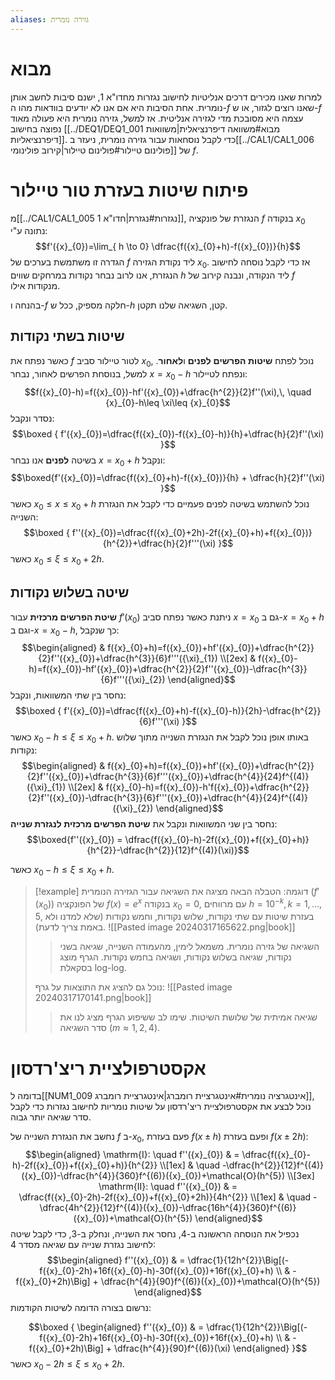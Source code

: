 ```yaml
---
aliases: גזירה נומרית
---
```

# מבוא
למרות שאנו מכירים דרכים אנליטיות לחישוב נגזרות מחדו"א 1, ישנם סיבות לחשב אותן נומרית. אחת הסיבות היא אם אנו לא יודעים בוודאות מהו ה-$f$ שאנו רוצים לגזור, או ש-$f$ עצמה היא מסובכת מדי לגזירה אנליטית. אז למשל, גזירה נומרית היא פעולה מאוד נפוצה בחישוב [[../DEQ1/DEQ1_001 מבוא#משוואה דיפרנציאלית|משוואות דיפרנציאליות]]. כדי לקבל נוסחאות עבור גזירה נומרית, ניעזר ב[[../CAL1/CAL1_006 פולינום טיילור#פולינום טיילור|קירוב פולינומי]] של $f$.

# פיתוח שיטות בעזרת טור טיילור
מ[[../CAL1/CAL1_005 נגזרות#נגזרת|חדו"א 1]], הנגזרת של פונקציה $f$ בנקודה ${x}_{0}$ נתונה ע"י:
$$f'({x}_{0})=\lim_{ h \to 0} \dfrac{f({x}_{0}+h)-f({x}_{0})}{h}$$
הגדרה זו משתמשת בערכים של $f$ ליד נקודת הגזירה ${x}_{0}$. אז כדי לקבל נוסחה לחישוב הנגזרת, אנו לרוב נבחר נקודות במרחקים שווים $h$ ליד הנקודה, ונבנה קירוב של $f$ מנקודות אילו.

בהנחה ו-$f$ חלקה מספיק, ככל ש-$h$ קטן, השגיאה שלנו תקטן.

## שיטות בשתי נקודות
כאשר נפתח את $f$ לטור טיילור סביב ${x}_{0}$, נוכל לפתח **שיטות הפרשים** **לפנים** ו**לאחור**. למשל, בנוסחת הפרשים לאחור, נבחר $x={x}_{0}-h$ ונפתח לטיילור:
$$f({x}_{0}-h)=f({x}_{0})-hf'({x}_{0})+\dfrac{h^{2}}{2}f''(\xi),\, \quad {x}_{0}-h\leq \xi\leq {x}_{0}$$
נסדר ונקבל:
$$\boxed {
f'({x}_{0})=\dfrac{f({x}_{0})-f({x}_{0}-h)}{h}+\dfrac{h}{2}f''(\xi)
 }$$
בשיטה **לפנים** אנו נבחר $x={x}_{0}+h$ ונקבל:
$$\boxed{f'({x}_{0})=\dfrac{f({x}_{0}+h)-f({x}_{0})}{h} + \dfrac{h}{2}f''(\xi) }$$
כאשר ${x}_{0}\leq x\leq {x}_{0}+h$
נוכל להשתמש בשיטה לפנים פעמיים כדי לקבל את הנגזרת השנייה:
$$\boxed {
f''({x}_{0})=\dfrac{f({x}_{0}+2h)-2f({x}_{0}+h)+f({x}_{0})}{h^{2}}+\dfrac{h}{2}f'''(\xi)
 }$$
 כאשר ${x}_{0}\leq \xi\leq {x}_{0}+2h$.

## שיטה בשלוש נקודות
**שיטת הפרשים מרכזית** עבור $f'({x}_{0})$ ניתנת כאשר נפתח סביב $x={x}_{0}$ גם ב-$x={x}_{0}+h$ וגם ב-$x={x}_{0}-h$, כך שנקבל:
$$\begin{aligned}
 & f({x}_{0}+h)=f({x}_{0})+hf'({x}_{0})+\dfrac{h^{2}}{2}f''({x}_{0})+\dfrac{h^{3}}{6}f'''({\xi}_{1}) \\[2ex]
 & f({x}_{0}-h)=f({x}_{0})-hf'({x}_{0})+\dfrac{h^{2}}{2}f''({x}_{0})-\dfrac{h^{3}}{6}f'''({\xi}_{2})
\end{aligned}$$
נחסר בין שתי המשוואות, ונקבל:
$$\boxed {
f'({x}_{0})=\dfrac{f({x}_{0}+h)-f({x}_{0}-h)}{2h}-\dfrac{h^{2}}{6}f'''(\xi)
 }$$
כאשר ${x}_{0}-h\leq \xi\leq {x}_{0}+h$.
באותו אופן נוכל לקבל את הנגזרת השנייה מתוך שלוש נקודות:
$$\begin{aligned}
 & f({x}_{0}+h)=f({x}_{0})+hf'({x}_{0})+\dfrac{h^{2}}{2}f''({x}_{0})+\dfrac{h^{3}}{6}f'''({x}_{0})+\dfrac{h^{4}}{24}f^{(4)}({\xi}_{1}) \\[2ex]
 & f({x}_{0}-h)=f({x}_{0})-h'f({x}_{0})+\dfrac{h^{2}}{2}f''({x}_{0})-\dfrac{h^{3}}{6}f'''({x}_{0})+\dfrac{h^{4}}{24}f^{(4)}({\xi}_{2})
\end{aligned}$$
נחסר בין שני המשוואות ונקבל את **שיטת הפרשים מרכזית לנגזרת שנייה**:
$$\boxed{f''({x}_{0}) = \dfrac{f({x}_{0}-h)-2f({x}_{0})+f({x}_{0}+h)}{h^{2}}-\dfrac{h^{2}}{12}f^{(4)}(\xi)}$$

כאשר ${x}_{0}-h\leq \xi\leq {x}_{0}+h$.

>[!example] דוגמה: 
 >הטבלה הבאה מציגה את השגיאה עבור הגזירה הנומרית ($f'({x}_{0})$) של הפונקציה $f(x)=e^{x}$ בנקודה ${x}_{0}=0$, עם מרווחים $h=10^{-k},\,k=1,\dots,5$, בעזרת שיטות עם שתי נקודות, שלוש נקודות, וחמש נקודות (שלא למדנו ולא באמת צריך לדעת).
![[Pasted image 20240317165622.png|book]]
>
>>השגיאה של גזירה נומרית. משמאל לימין, מהעמודה השנייה, שגיאה בשני נקודות, שגיאה בשלוש נקודות, ושגיאה בחמש נקודות. הגרף מוצג בסקאלת log-log.
>
> נוכל גם להציג את התוצאות על גרף:
>![[Pasted image 20240317170141.png|book]]
>>שגיאה אמיתית של שלושת השיטות. שימו לב ששיפוע הגרף מציג לנו את סדר השגיאה ($m\approx1,2,4$).


# אקסטרפולציית ריצ'רדסון
בדומה ל[[NUM1_009 אינטגרציה נומרית#אינטגרציית רומברג|אינטגרציית רומברג]], נוכל לבצע את אקסטרפולציית ריצ'רדסון על שיטות נומריות לחישוב נגזרות כדי לקבל סדר שגיאה יותר גבוה.

נחשב את הנגזרת השנייה של $f$  ב-${x}_{0}$, פעם בעזרת $f(x\pm h)$ ופעם בעזרת $f(x\pm 2h)$:
$$\begin{aligned}
\mathrm{I}: \quad f''({x}_{0})  & = \dfrac{f({x}_{0}-h)-2f({x}_{0})+f({x}_{0}+h)}{h^{2}} \\[1ex]
 & \quad -\dfrac{h^{2}}{12}f^{(4)}({x}_{0})-\dfrac{h^{4}}{360}f^{(6)}({x}_{0})+\mathcal{O}(h^{5}) \\[3ex]
\mathrm{II}: \quad f''({x}_{0})  & = \dfrac{f({x}_{0}-2h)-2f({x}_{0})+f({x}_{0}+2h)}{4h^{2}} \\[1ex]
 & \quad -\dfrac{4h^{2}}{12}f^{(4)}({x}_{0})-\dfrac{16h^{4}}{360}f^{(6)}({x}_{0})+\mathcal{O}(h^{5})
\end{aligned}$$
נכפיל את הנוסחה הראשונה ב-$4$, נחסר את השנייה, ונחלק ב-$3$, כדי לקבל שיטה לחישוב נגזרת שנייה עם שגיאה מסדר $4$:
$$\begin{aligned}
f''({x}_{0}) & = \dfrac{1}{12h^{2}}\Big[(-f({x}_{0}-2h)+16f({x}_{0}-h)-30f({x}_{0})+16f({x}_{0}+h) \\
 & -f({x}_{0}+2h)\Big] + \dfrac{h^{4}}{90}f^{(6)}({x}_{0})+\mathcal{O}(h^{5})
\end{aligned}$$
נרשום בצורה הדומה לשיטות הקודמות:

$$\boxed {
\begin{aligned}
f''({x}_{0}) & = \dfrac{1}{12h^{2}}\Big[(-f({x}_{0}-2h)+16f({x}_{0}-h)-30f({x}_{0})+16f({x}_{0}+h) \\
 & -f({x}_{0}+2h)\Big] + \dfrac{h^{4}}{90}f^{(6)}(\xi)
\end{aligned}
 }$$
כאשר ${x}_{0}-2h\leq \xi\leq {x}_{0}+2h$.